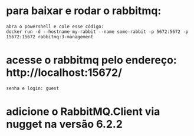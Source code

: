 ﻿# para baixar e rodar o rabbitmq:
	abra o powershell e cole esse código: 
	docker run -d --hostname my-rabbit --name some-rabbit -p 5672:5672 -p 15672:15672 rabbitmq:3-management

# acesse o rabbitmq pelo endereço: http://localhost:15672/
	senha e login: guest

# adicione o RabbitMQ.Client via nugget na versão 6.2.2
